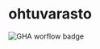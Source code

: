 # ohtuvarasto
![GHA worflow badge](https://github.com/ellamatilda/ohtuvarasto/workflows/CI/badge.svg)




